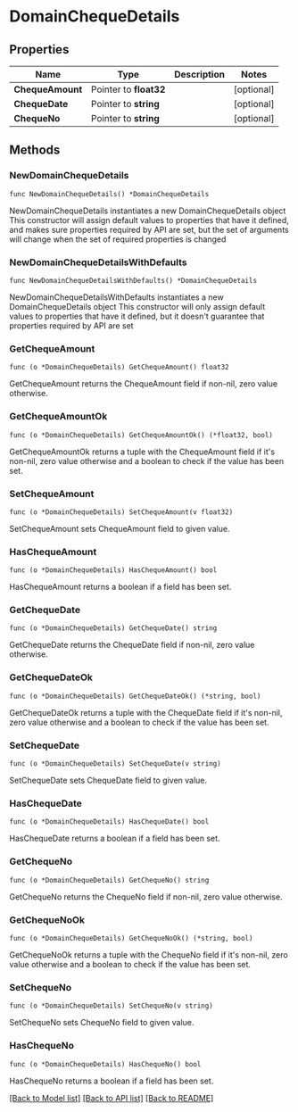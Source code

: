 # DomainChequeDetails

## Properties

Name | Type | Description | Notes
------------ | ------------- | ------------- | -------------
**ChequeAmount** | Pointer to **float32** |  | [optional] 
**ChequeDate** | Pointer to **string** |  | [optional] 
**ChequeNo** | Pointer to **string** |  | [optional] 

## Methods

### NewDomainChequeDetails

`func NewDomainChequeDetails() *DomainChequeDetails`

NewDomainChequeDetails instantiates a new DomainChequeDetails object
This constructor will assign default values to properties that have it defined,
and makes sure properties required by API are set, but the set of arguments
will change when the set of required properties is changed

### NewDomainChequeDetailsWithDefaults

`func NewDomainChequeDetailsWithDefaults() *DomainChequeDetails`

NewDomainChequeDetailsWithDefaults instantiates a new DomainChequeDetails object
This constructor will only assign default values to properties that have it defined,
but it doesn't guarantee that properties required by API are set

### GetChequeAmount

`func (o *DomainChequeDetails) GetChequeAmount() float32`

GetChequeAmount returns the ChequeAmount field if non-nil, zero value otherwise.

### GetChequeAmountOk

`func (o *DomainChequeDetails) GetChequeAmountOk() (*float32, bool)`

GetChequeAmountOk returns a tuple with the ChequeAmount field if it's non-nil, zero value otherwise
and a boolean to check if the value has been set.

### SetChequeAmount

`func (o *DomainChequeDetails) SetChequeAmount(v float32)`

SetChequeAmount sets ChequeAmount field to given value.

### HasChequeAmount

`func (o *DomainChequeDetails) HasChequeAmount() bool`

HasChequeAmount returns a boolean if a field has been set.

### GetChequeDate

`func (o *DomainChequeDetails) GetChequeDate() string`

GetChequeDate returns the ChequeDate field if non-nil, zero value otherwise.

### GetChequeDateOk

`func (o *DomainChequeDetails) GetChequeDateOk() (*string, bool)`

GetChequeDateOk returns a tuple with the ChequeDate field if it's non-nil, zero value otherwise
and a boolean to check if the value has been set.

### SetChequeDate

`func (o *DomainChequeDetails) SetChequeDate(v string)`

SetChequeDate sets ChequeDate field to given value.

### HasChequeDate

`func (o *DomainChequeDetails) HasChequeDate() bool`

HasChequeDate returns a boolean if a field has been set.

### GetChequeNo

`func (o *DomainChequeDetails) GetChequeNo() string`

GetChequeNo returns the ChequeNo field if non-nil, zero value otherwise.

### GetChequeNoOk

`func (o *DomainChequeDetails) GetChequeNoOk() (*string, bool)`

GetChequeNoOk returns a tuple with the ChequeNo field if it's non-nil, zero value otherwise
and a boolean to check if the value has been set.

### SetChequeNo

`func (o *DomainChequeDetails) SetChequeNo(v string)`

SetChequeNo sets ChequeNo field to given value.

### HasChequeNo

`func (o *DomainChequeDetails) HasChequeNo() bool`

HasChequeNo returns a boolean if a field has been set.


[[Back to Model list]](../README.md#documentation-for-models) [[Back to API list]](../README.md#documentation-for-api-endpoints) [[Back to README]](../README.md)


